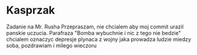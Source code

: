 # Kasprzak
Zadanie na Mr. Rusha
Przepraszam, nie chcialem aby moj commit urazil panskie uczucia. Parafraza "Bomba wybuchnie i nic z tego nie bedzie" chcialem oznaczyc depresje plynaca z wojny jaka prowadza ludzie miedzy soba, pozdrawiam i milego wieczoru